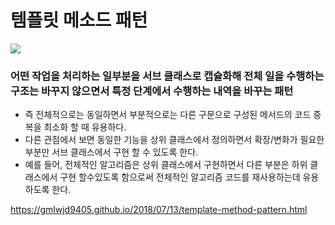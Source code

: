 # 템플릿 메소드 패턴

![](https://gmlwjd9405.github.io/images/design-pattern-template-method/template-method-solution3.png)


### 어떤 작업을 처리하는 일부분을 서브 클래스로 캡슐화해 전체 일을 수행하는 구조는 바꾸지 않으면서 특정 단계에서 수행하는 내역을 바꾸는 패턴
 * 즉 전체적으로는 동일하면서 부분적으로는 다른 구문으로 구성된 메서드의 코드 중복을 최소화 할 때 유용하다.
 * 다른 관점에서 보면 동일한 기능을 상위 클래스에서 정의하면서 확장/변화가 필요한 부분만 서브 클래스에서 구현 할 수 있도록 한다.
 * 예를 들어, 전체적인 알고리즘은 상위 클래스에서 구현하면서 다른 부분은 하위 클래스에서 구현 할수있도록 함으로써 전체적인 알고리즘 코드를 재사용하는데 유용하도록 한다.
 
 https://gmlwjd9405.github.io/2018/07/13/template-method-pattern.html